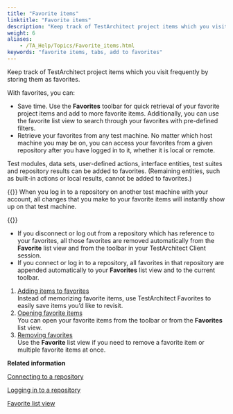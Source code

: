 ```yaml
--- 
title: "Favorite items"
linktitle: "Favorite items"
description: "Keep track of TestArchitect project items which you visit frequently by storing them as favorites."
weight: 6
aliases: 
    - /TA_Help/Topics/Favorite_items.html
keywords: "favorite items, tabs, add to favorites"
---
```


Keep track of TestArchitect project items which you visit frequently by storing them as favorites.

With favorites, you can:

-   Save time. Use the **Favorites** toolbar for quick retrieval of your favorite project items and add to more favorite items. Additionally, you can use the favorite list view to search through your favorites with pre-defined filters.
-   Retrieve your favorites from any test machine. No matter which host machine you may be on, you can access your favorites from a given repository after you have logged in to it, whether it is local or remote.

Test modules, data sets, user-defined actions, interface entities, test suites and repository results can be added to favorites. \(Remaining entities, such as built-in actions or local results, cannot be added to favorites.\)

{{<note>}} When you log in to a repository on another test machine with your account, all changes that you make to your favorite items will instantly show up on that test machine.

{{<note>}}

-   If you disconnect or log out from a repository which has reference to your favorites, all those favorites are removed automatically from the **Favorite** list view and from the toolbar in your TestArchitect Client session.
-   If you connect or log in to a repository, all favorites in that repository are appended automatically to your **Favorites** list view and to the current toolbar.

1.  [Adding items to favorites](/user-guide/getting-started/working-with-testarchitect-client/advanced-features-of-testarchitect-client/favorite-items/adding-items-to-favorites)  
Instead of memorizing favorite items, use TestArchitect Favorites to easily save items you’d like to revisit.
2.  [Opening favorite items](/user-guide/getting-started/working-with-testarchitect-client/advanced-features-of-testarchitect-client/favorite-items/opening-favorite-items)  
You can open your favorite items from the toolbar or from the **Favorites** list view.
3.  [Removing favorites](/user-guide/getting-started/working-with-testarchitect-client/advanced-features-of-testarchitect-client/favorite-items/removing-favorites)  
Use the **Favorite** list view if you need to remove a favorite item or multiple favorite items at once.




**Related information**  


[Connecting to a repository](/user-guide/getting-started/working-with-repositories/connecting-to-a-repository)

[Logging in to a repository](/user-guide/getting-started/working-with-repositories/logging-in-to-a-repository)

[Favorite list view](/user-guide/projects-and-project-items/project-items/list-view/favorite-list-view/)
